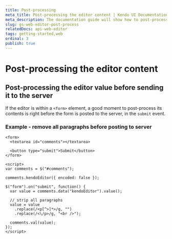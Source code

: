 ```yaml
---
title: Post-processing
meta_title: Post-processing the editor content | Kendo UI Documentation
meta_description: The documentation guide will show how to post-process the Editor content so that it fits your needs.
slug: gs-web-editor-post-process
relatedDocs: api-web-editor
tags: getting-started,web
ordinal: 3
publish: true
---
```


# Post-processing the editor content

## Post-processing the editor value before sending it to the server

If the editor is within a `<form>` element, a good moment to post-process its contents is right before the form is posted to the server, in the `submit` event.

### Example - remove all paragraphs before posting to server
    <form>
      <textarea id="comments"></textarea>

      <button type="submit">Submit</button>
    </form>

    <script>
    var comments = $("#comments");

    comments.kendoEditor({ encoded: false });

    $("form").on("submit", function() {
      var value = comments.data("kendoEditor").value();

      // strip all paragraphs
      value = value
        .replace(/<p[^>]*>/g, "")
        .replace(/<\/p>/g, "<br />");

      comments.val(value);
    });
    </script>
 
